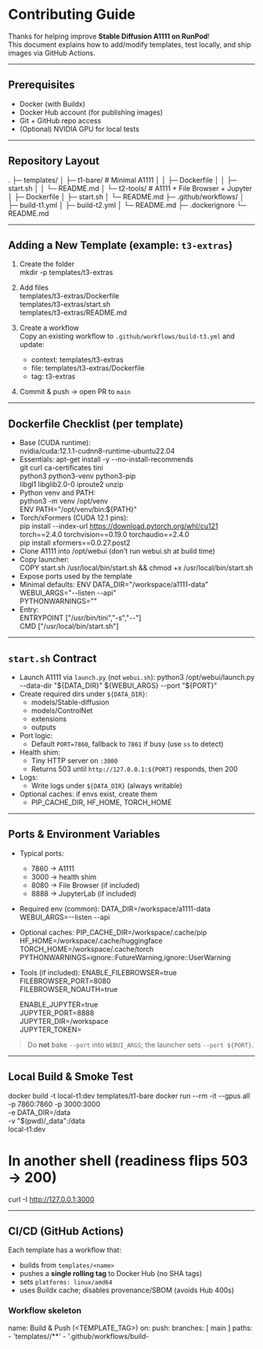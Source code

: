 # Contributing Guide

Thanks for helping improve **Stable Diffusion A1111 on RunPod**!  
This document explains how to add/modify templates, test locally, and ship images via GitHub Actions.

---

## Prerequisites
- Docker (with Buildx)
- Docker Hub account (for publishing images)
- Git + GitHub repo access
- (Optional) NVIDIA GPU for local tests

---

## Repository Layout
.
├─ templates/
│  ├─ t1-bare/        # Minimal A1111
│  │  ├─ Dockerfile
│  │  ├─ start.sh
│  │  └─ README.md
│  └─ t2-tools/       # A1111 + File Browser + Jupyter
│     ├─ Dockerfile
│     ├─ start.sh
│     └─ README.md
├─ .github/workflows/
│  ├─ build-t1.yml
│  ├─ build-t2.yml
│  └─ README.md
├─ .dockerignore
└─ README.md

---

## Adding a New Template (example: `t3-extras`)
1) Create the folder  
   mkdir -p templates/t3-extras

2) Add files  
   templates/t3-extras/Dockerfile  
   templates/t3-extras/start.sh  
   templates/t3-extras/README.md

3) Create a workflow  
   Copy an existing workflow to `.github/workflows/build-t3.yml` and update:
   - context: templates/t3-extras
   - file: templates/t3-extras/Dockerfile
   - tag: t3-extras

4) Commit & push → open PR to `main`

---

## Dockerfile Checklist (per template)
- Base (CUDA runtime):  
  nvidia/cuda:12.1.1-cudnn8-runtime-ubuntu22.04
- Essentials:
  apt-get install -y --no-install-recommends \
    git curl ca-certificates tini \
    python3 python3-venv python3-pip \
    libgl1 libglib2.0-0 iproute2 unzip
- Python venv and PATH:  
  python3 -m venv /opt/venv  
  ENV PATH="/opt/venv/bin:${PATH}"
- Torch/xFormers (CUDA 12.1 pins):  
  pip install --index-url https://download.pytorch.org/whl/cu121 \
    torch==2.4.0 torchvision==0.19.0 torchaudio==2.4.0  
  pip install xformers==0.0.27.post2
- Clone A1111 into /opt/webui (don’t run webui.sh at build time)
- Copy launcher:  
  COPY start.sh /usr/local/bin/start.sh && chmod +x /usr/local/bin/start.sh
- Expose ports used by the template
- Minimal defaults:
  ENV DATA_DIR="/workspace/a1111-data" \
      WEBUI_ARGS="--listen --api" \
      PYTHONWARNINGS=""
- Entry:  
  ENTRYPOINT ["/usr/bin/tini","-s","--"]  
  CMD ["/usr/local/bin/start.sh"]

---

## `start.sh` Contract
- Launch A1111 via `launch.py` (not `webui.sh`):
  python3 /opt/webui/launch.py --data-dir "${DATA_DIR}" ${WEBUI_ARGS} --port "${PORT}"
- Create required dirs under `${DATA_DIR}`:
  - models/Stable-diffusion
  - models/ControlNet
  - extensions
  - outputs
- Port logic:
  - Default `PORT=7860`, fallback to `7861` if busy (use `ss` to detect)
- Health shim:
  - Tiny HTTP server on `:3000`
  - Returns 503 until `http://127.0.0.1:${PORT}` responds, then 200
- Logs:
  - Write logs under `${DATA_DIR}` (always writable)
- Optional caches: if envs exist, create them
  - PIP_CACHE_DIR, HF_HOME, TORCH_HOME

---

## Ports & Environment Variables
- Typical ports:
  - 7860 → A1111
  - 3000 → health shim
  - 8080 → File Browser (if included)
  - 8888 → JupyterLab (if included)

- Required env (common):
  DATA_DIR=/workspace/a1111-data  
  WEBUI_ARGS=--listen --api

- Optional caches:
  PIP_CACHE_DIR=/workspace/.cache/pip  
  HF_HOME=/workspace/.cache/huggingface  
  TORCH_HOME=/workspace/.cache/torch  
  PYTHONWARNINGS=ignore::FutureWarning,ignore::UserWarning

- Tools (if included):
  ENABLE_FILEBROWSER=true  
  FILEBROWSER_PORT=8080  
  FILEBROWSER_NOAUTH=true  

  ENABLE_JUPYTER=true  
  JUPYTER_PORT=8888  
  JUPYTER_DIR=/workspace  
  JUPYTER_TOKEN=

> Do **not** bake `--port` into `WEBUI_ARGS`; the launcher sets `--port ${PORT}`.

---

## Local Build & Smoke Test
docker build -t local-t1:dev templates/t1-bare
docker run --rm -it --gpus all \
  -p 7860:7860 -p 3000:3000 \
  -e DATA_DIR=/data \
  -v "$(pwd)/_data":/data \
  local-t1:dev

# In another shell (readiness flips 503 → 200)
curl -I http://127.0.0.1:3000

---

## CI/CD (GitHub Actions)
Each template has a workflow that:
- builds from `templates/<name>`
- pushes a **single rolling tag** to Docker Hub (no SHA tags)
- sets `platforms: linux/amd64`
- uses Buildx cache; disables provenance/SBOM (avoids Hub 400s)

### Workflow skeleton
name: Build & Push (<TEMPLATE_TAG>)
on:
  push:
    branches: [ main ]
    paths:
      - 'templates/<folder>/**'
      - '.github/workflows/build-<template>.yml'
  workflow_dispatch:
concurrency:
  group: <template>-${{ github.ref }}
  cancel-in-progress: true
jobs:
  build:
    runs-on: ubuntu-latest
    timeout-minutes: 60
    steps:
      - uses: actions/checkout@v4
      - uses: docker/setup-buildx-action@v3
      - uses: docker/login-action@v3
        with:
          registry: docker.io
          username: ${{ secrets.DOCKERHUB_USERNAME }}
          password: ${{ secrets.DOCKERHUB_TOKEN }}
      - uses: docker/build-push-action@v6
        with:
          context: templates/<folder>
          file: templates/<folder>/Dockerfile
          push: true
          tags: docker.io/${{ secrets.DOCKERHUB_USERNAME }}/stable-diffusion-a1111:<TEMPLATE_TAG>
          platforms: linux/amd64
          provenance: false
          sbom: false
          cache-from: type=gha
          cache-to: type=gha,mode=max

### Secrets required
DOCKERHUB_USERNAME  
DOCKERHUB_TOKEN  (Docker Hub access token with push permissions)

---

## Troubleshooting
- WebUI “squished” layout → don’t install Jupyter into `/opt/venv`; isolate it to `/workspace/jupyter-venv`.
- “Bad Gateway” on a port → confirm port exposed + service started; check `${DATA_DIR}/*.log` and `ss -lntp`.
- Pod never becomes “Ready” → health shim must probe the **actual** A1111 port (7860 or fallback).
- `webui.sh` aborts → always use `launch.py`.
- Env values must be plain (no inline `# comments`).

---

## Style Tips
- Keep images lean; pin CUDA/Torch/xFormers versions.
- Log to `${DATA_DIR}`; it’s always writable.
- Use `tini` as PID 1.
- Prefer `set -euo pipefail` in bash (mind pipelines).
- Document ports/envs in each template README (single-block format for easy copy).

---

## Releasing
- Merge to `main` → workflow auto-builds and pushes the tag.
- To force a build without code changes → run the workflow manually (workflow_dispatch).
````
